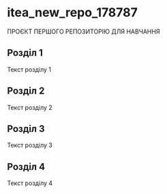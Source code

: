 # itea_new_repo_178787

ПРОЄКТ ПЕРШОГО РЕПОЗИТОРІЮ ДЛЯ НАВЧАННЯ

## Розділ 1
Текст розділу 1

## Розділ 2
Текст розділу 2

## Розділ 3
Текст розділу 3

## Розділ 4
Текст розділу 4
